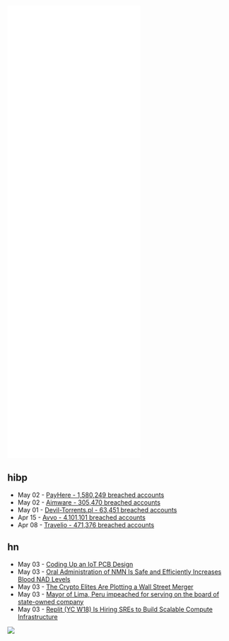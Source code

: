 ![Metrics](https://raw.githubusercontent.com/phixion/phixion/master/metrics.svg)

## hibp

<!--
for https://github.com/phixion/phixion/blob/main/.github/workflows/feeds.yml
-->
<!--START_SECTION:haveibeenpwnd-->
- May 02 - [PayHere - 1,580,249 breached accounts](https://haveibeenpwned.com/PwnedWebsites#PayHere)
- May 02 - [Aimware - 305,470 breached accounts](https://haveibeenpwned.com/PwnedWebsites#Aimware)
- May 01 - [Devil-Torrents.pl - 63,451 breached accounts](https://haveibeenpwned.com/PwnedWebsites#DevilTorrents)
- Apr 15 - [Avvo - 4,101,101 breached accounts](https://haveibeenpwned.com/PwnedWebsites#Avvo)
- Apr 08 - [Travelio - 471,376 breached accounts](https://haveibeenpwned.com/PwnedWebsites#Travelio)
<!--END_SECTION:haveibeenpwnd-->

## hn

<!--
for https://github.com/phixion/phixion/blob/main/.github/workflows/feeds.yml
-->
<!--START_SECTION:hn-->
- May 03 - [Coding Up an IoT PCB Design](https://www.geocene.com/tech/hardware/2022/05/03/coding-up-an-iot-pcb-design)
- May 03 - [Oral Administration of NMN Is Safe and Efficiently Increases Blood NAD Levels](https://www.ncbi.nlm.nih.gov/pmc/articles/PMC9036060/)
- May 03 - [The Crypto Elites Are Plotting a Wall Street Merger](https://concoda.substack.com/p/the-crypto-elites-are-plotting-a)
- May 03 - [Mayor of Lima, Peru impeached for serving on the board of state-owned company](https://perureports.com/mayor-of-lima-peru-impeached-for-serving-on-the-board-of-state-owned-company-while-in-office/9406/)
- May 03 - [Replit (YC W18) Is Hiring SREs to Build Scalable Compute Infrastructure](https://replit.com/careers)
<!--END_SECTION:hn-->

<!--
for https://yhype.me
-->
![](https://hit.yhype.me/github/profile?user_id=13013670)
